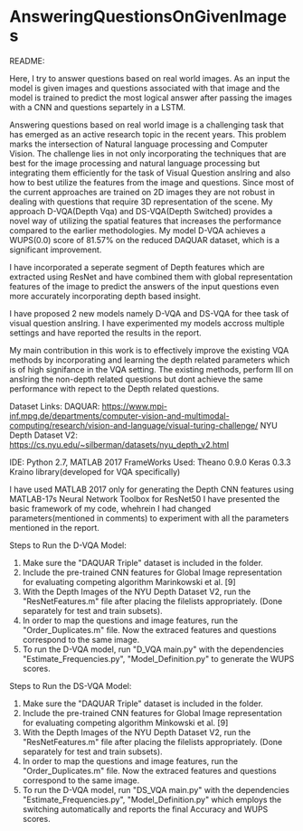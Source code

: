 # AnsweringQuestionsOnGivenImages

README:

Here, I try to answer questions based on real world images. 
As an input the model is given images and questions associated 
with that image and the model is trained to predict the most 
logical answer after passing the images with a CNN and questions separtely in a LSTM.




Answering questions based on real world image is
a challenging task that has emerged as an active research topic in
the recent years. This problem marks the intersection of Natural
language processing and Computer Vision. The challenge lies in
not only incorporating the techniques that are best for the image
processing and natural language processing but integrating them
efficiently for the task of Visual Question ansIring and also
how to best utilize the features from the image and questions.
Since most of the current approaches are trained on 2D images
they are not robust in dealing with questions that require 3D
representation of the scene. My approach D-VQA(Depth Vqa) and DS-VQA(Depth Switched)
provides a novel way of utilizing the spatial features that increases
the performance compared to the earlier methodologies. My
model D-VQA achieves a WUPS(0.0) score of 81.57% on the
reduced DAQUAR dataset, which is a significant improvement.

I have incorporated a seperate segment of Depth features which are extracted using ResNet and have combined them with global representation features of the image to predict
 the answers of the input questions even more accurately incorporating depth based insight.


I have proposed 2 new models namely D-VQA and DS-VQA for thee task of visual question ansIring.
I have experimented my models accross multiple settings and have reported the results in the report.

My main contribution in this work is to effectively improve the existing VQA methods by incorporating and learning the 
depth related parameters which is of high signifance in the VQA setting. The existing methods, perform Ill on ansIring the non-depth related questions but dont achieve the same performance with repect to the Depth related questions. 

Dataset Links: 
DAQUAR: https://www.mpi-inf.mpg.de/departments/computer-vision-and-multimodal-computing/research/vision-and-language/visual-turing-challenge/
NYU Depth Dataset V2: https://cs.nyu.edu/~silberman/datasets/nyu_depth_v2.html

IDE: Python 2.7, MATLAB 2017 
FrameWorks Used: Theano 0.9.0
				 Keras 0.3.3
				 Kraino library(developed for VQA specifically)

I have used MATLAB 2017 only for generating the Depth CNN features using MATLAB-17s Neural Network Toolbox for ResNet50
I have presented the basic framework of my code, whehrein I had changed parameters(mentioned in comments) to experiment with all the parameters mentioned in the report.

Steps to Run the D-VQA Model:
1) Make sure the "DAQUAR Triple" dataset is included in the folder.
2) Include the pre-trained CNN features for Global Image representation for evaluating competing algorithm Marinkowski et al. [9]
3) With the Depth Images of the NYU Depth Dataset V2, run the "ResNetFeatures.m" file after placing the filelists appropriately. (Done separately for test and train subsets).
4) In order to map the questions and image features, run the "Order_Duplicates.m" file. Now the extraced features and questions correspond to the same image.
5) To run the D-VQA model, run "D_VQA main.py" with the dependencies "Estimate_Frequencies.py", "Model_Definition.py" to generate the WUPS scores.

Steps to Run the DS-VQA Model:
1) Make sure the "DAQUAR Triple" dataset is included in the folder.
2) Include the pre-trained CNN features for Global Image representation for evaluating competing algorithm Minkowski et al. [9]
3) With the Depth Images of the NYU Depth Dataset V2, run the "ResNetFeatures.m" file after placing the filelists appropriately. (Done separately for test and train subsets).
4) In order to map the questions and image features, run the "Order_Duplicates.m" file. Now the extraced features and questions correspond to the same image.
5) To run the D-VQA model, run "DS_VQA main.py" with the dependencies "Estimate_Frequencies.py", "Model_Definition.py" which employs the switching automatically and reports the final Accuracy and WUPS scores.

